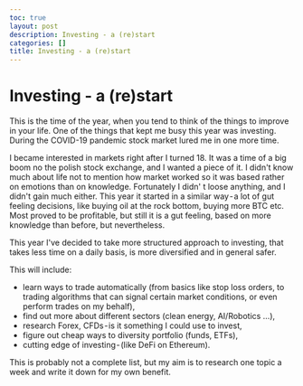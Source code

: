 ```yaml
---
toc: true
layout: post
description: Investing - a (re)start
categories: []
title: Investing - a (re)start
---
```

# Investing - a (re)start
This is the time of the year, when you tend to think of the things to improve in your life. One of the things that kept me busy this year was investing. During the COVID-19 pandemic stock market lured me in one more time.

I became interested in markets right after I turned 18. It was a time of a big boom no the polish stock exchange, and I wanted a piece of it. I didn't know much about life not to mention how market worked so it was based rather on emotions than on knowledge. Fortunately I didn' t loose anything, and I didn't gain much either. This year it started in a similar way - a lot of gut feeling decisions, like buying oil at the rock bottom, buying more BTC etc. Most proved to be profitable, but still it is a gut feeling, based on more knowledge than before, but nevertheless.

This year I've decided to take more structured approach to investing, that takes less time on a daily basis, is more diversified and in general safer.

This will include:

- learn ways to trade automatically (from basics like stop loss orders, to trading algorithms that can signal certain market conditions, or even perform trades on my behalf),
- find out more about different sectors (clean energy, AI/Robotics …),
- research Forex, CFDs - is it something I could use to invest,
- figure out cheap ways to diversity portfolio (funds, ETFs),
- cutting edge of investing - (like DeFi on Ethereum).

This is probably not a complete list, but my aim is to research one topic a week and write it down for my own benefit.
